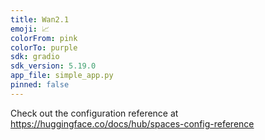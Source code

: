 ```yaml
---
title: Wan2.1
emoji: 📈
colorFrom: pink
colorTo: purple
sdk: gradio
sdk_version: 5.19.0
app_file: simple_app.py
pinned: false
---
```


Check out the configuration reference at https://huggingface.co/docs/hub/spaces-config-reference
